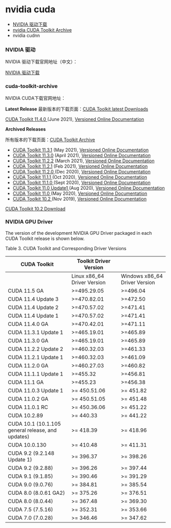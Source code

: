# nvidia cuda


- [NVIDIA 驱动下载](https://www.nvidia.cn/Download/index.aspx?lang=cn)
- [nvidia CUDA Toolkit Archive](https://developer.nvidia.com/cuda-toolkit-archive)
- nvidia cudnn

### NVIDIA 驱动
NVIDIA 驱动下载官网地址（中文）：

[NVIDIA 驱动下载](https://www.nvidia.cn/Download/index.aspx?lang=cn)


### cuda-toolkit-archive

NVIDIA CUDA下载官网地址：

**Latest Release**
最新版本的下载页面：[CUDA Toolkit latest Downloads](https://developer.nvidia.com/cuda-downloads)

[CUDA Toolkit 11.4.0 ](https://developer.nvidia.com/cuda-downloads)(June 2021), [Versioned Online Documentation](https://docs.nvidia.com/cuda/)

**Archived Releases**

所有版本的下载页面：[CUDA Toolkit Archive](https://developer.nvidia.com/cuda-toolkit-archive)

* [CUDA Toolkit 11.3.1](https://developer.nvidia.com/cuda-11-3-1-download-archive) (May 2021), [Versioned Online Documentation](https://docs.nvidia.com/cuda/archive/11.3.1/)
* [CUDA Toolkit 11.3.0](https://developer.nvidia.com/cuda-11-3-0-download-archive) (April 2021), [Versioned Online Documentation](https://docs.nvidia.com/cuda/archive/11.3.0/)
* [CUDA Toolkit 11.2.2](https://developer.nvidia.com/cuda-11.2.2-download-archive) (March 2021), [Versioned Online Documentation](https://docs.nvidia.com/cuda/archive/11.2.2/)
* [CUDA Toolkit 11.2.1](https://developer.nvidia.com/cuda-11.2.1-download-archive) (Feb 2021), [Versioned Online Documentation](https://docs.nvidia.com/cuda/archive/11.2.1/)
* [CUDA Toolkit 11.2.0 ](https://developer.nvidia.com/cuda-11.2.0-download-archive)(Dec 2020), [Versioned Online Documentation](https://docs.nvidia.com/cuda/archive/11.2.0/)
* [CUDA Toolkit 11.1.1 ](https://developer.nvidia.com/cuda-11.1.1-download-archive)(Oct 2020), [Versioned Online Documentation](https://docs.nvidia.com/cuda/archive/11.1.1/)
* [CUDA Toolkit 11.1.0 ](https://developer.nvidia.com/cuda-11.1.0-download-archive)(Sept 2020), [Versioned Online Documentation](https://docs.nvidia.com/cuda/archive/11.1.0/)
* [CUDA Toolkit 11.0 Update1 ](https://developer.nvidia.com/cuda-11.0-update1-download-archive)(Aug 2020), [Versioned Online Documentation](https://docs.nvidia.com/cuda/archive/11.0/)
* [CUDA Toolkit 11.0 ](https://developer.nvidia.com/cuda-11.0-download-archive)(May 2020), [Versioned Online Documentation](https://docs.nvidia.com/cuda/archive/11.0/)
* [CUDA Toolkit 10.2 ](https://developer.nvidia.com/cuda-10.2-download-archive)(Nov 2019), [Versioned Online Documentation](https://docs.nvidia.com/cuda/archive/10.2/)



[CUDA Toolkit 10.2 Download](https://developer.nvidia.com/cuda-10.2-download-archive?target_os=Windows&target_arch=x86_64&target_version=10&target_type=exelocal)


### NVIDIA GPU Driver
The version of the development NVIDIA GPU Driver packaged in each CUDA Toolkit release is shown below.

Table 3. CUDA Toolkit and Corresponding Driver Versions

| CUDA Toolkit                                      | Toolkit Driver Version        |           |
| ------------------------------------------------- | ----------------------------- | --------- |
|                                   |Linux x86_64 Driver Version | Windows x86_64 Driver Version|
| CUDA 11.5 GA                                      | >=495.29.05                   | >=496.04  |
| CUDA 11.4 Update 3                                | >=470.82.01                   | >=472.50  |
| CUDA 11.4 Update 2                                | >=470.57.02                   | >=471.41  |
| CUDA 11.4 Update 1                                | >=470.57.02                   | >=471.41  |
| CUDA 11.4.0 GA                                    | >=470.42.01                   | >=471.11  |
| CUDA 11.3.1 Update 1                              | >=465.19.01                   | >=465.89  |
| CUDA 11.3.0 GA                                    | >=465.19.01                   | >=465.89  |
| CUDA 11.2.2 Update 2                              | >=460.32.03                   | >=461.33  |
| CUDA 11.2.1 Update 1                              | >=460.32.03                   | >=461.09  |
| CUDA 11.2.0 GA                                    | >=460.27.03                   | >=460.82  |
| CUDA 11.1.1 Update 1                              | >=455.32                      | >=456.81  |
| CUDA 11.1 GA                                      | >=455.23                      | >=456.38  |
| CUDA 11.0.3 Update 1                              | >= 450.51.06                  | >= 451.82 |
| CUDA 11.0.2 GA                                    | >= 450.51.05                  | >= 451.48 |
| CUDA 11.0.1 RC                                    | >= 450.36.06                  | >= 451.22 |
| CUDA 10.2.89                                      | >= 440.33                     | >= 441.22 |
| CUDA 10.1 (10.1.105 general release, and updates) | >= 418.39                     | >= 418.96 |
| CUDA 10.0.130                                     | >= 410.48                     | >= 411.31 |
| CUDA 9.2 (9.2.148 Update 1)                       | >= 396.37                     | >= 398.26 |
| CUDA 9.2 (9.2.88)                                 | >= 396.26                     | >= 397.44 |
| CUDA 9.1 (9.1.85)                                 | >= 390.46                     | >= 391.29 |
| CUDA 9.0 (9.0.76)                                 | >= 384.81                     | >= 385.54 |
| CUDA 8.0 (8.0.61 GA2)                             | >= 375.26                     | >= 376.51 |
| CUDA 8.0 (8.0.44)                                 | >= 367.48                     | >= 369.30 |
| CUDA 7.5 (7.5.16)                                 | >= 352.31                     | >= 353.66 |
| CUDA 7.0 (7.0.28)                                 | >= 346.46                     | >= 347.62 |


